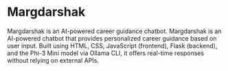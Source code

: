 # Margdarshak
Margdarshak is an AI-powered career guidance chatbot.
Margdarshak is an AI-powered chatbot that provides personalized career guidance based on user input. Built using HTML, CSS, JavaScript (frontend), Flask (backend), and the Phi-3 Mini model via Ollama CLI, it offers real-time responses without relying on external APIs.
